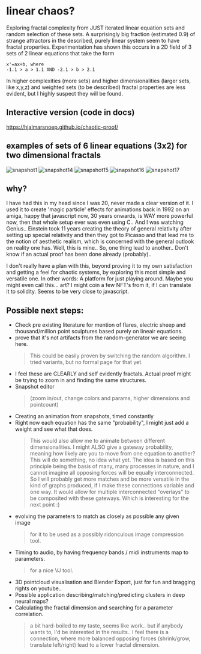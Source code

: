 # linear chaos?
Exploring fractal complexity from JUST iterated linear equation sets and random selection of these sets.
A surprisingly big fraction (estimated 0.9) of strange attractors in the described, purely linear system seem 
to have fractal properties. Experimentation has shown this occurs in a 2D field of 3 sets of 2 linear equations that take the form
```
x'=ax+b, where
-1.1 > a > 1.1 AND -2.1 > b > 2.1
```
In higher complexities (more sets) and higher dimensionalities (larger sets, like x,y,z) and weighted sets (to be described) fractal properties are less evident, but I highly suspect they will be found.

## Interactive version (code in docs)
https://hjalmarsnoep.github.io/chaotic-proof/

## examples of sets of 6 linear equations (3x2) for two dimensional fractals
![snapshot1](https://hjalmarsnoep.github.io/chaotic-proof/snapshot-images/snap001.png)
![snapshot14](https://hjalmarsnoep.github.io/chaotic-proof/snapshot-images/snap014.png)
![snapshot15](https://hjalmarsnoep.github.io/chaotic-proof/snapshot-images/snap015.png)
![snapshot16](https://hjalmarsnoep.github.io/chaotic-proof/snapshot-images/snap016.png)
![snapshot17](https://hjalmarsnoep.github.io/chaotic-proof/snapshot-images/snap017.png)


## why?
I have had this in my head since I was 20, never made a clear version of it. I used it to create 'magic particle' effects for animations back in 1992 on an amiga, happy that javascript now, 30 years onwards, is WAY more powerful now, then that whole setup ever was even using C..
And I was watching Genius.. Einstein took 11 years creating the theory of general relativity after setting up special relativity and then they got to Picasso and that lead me to the notion of aesthetic realism, which is concerned with the general outlook on reality one has. Well, this is mine.. So, one thing lead to another..
Don't know if an actual proof has been done already (probably)..

I don't really have a plan with this, beyond proving it to my own satisfaction and getting a feel for chaotic systems, 
by exploring this most simple and versatile one.
In other words: A platform for just playing around. Maybe you might even call this... art?
I might coin a few NFT's from it, if I can translate it to solidity. Seems to be very close to javascript.

## Possible next steps:
- Check pre existing literature for mention of flares, electric sheep and thousand/million point sculptures based purely on lineair equations.
- prove that it's not artifacts from the random-generator we are seeing here. 
  > This could be easily proven by switching the random algorithm. I tried variants, but no formal page for that yet.
- I feel these are CLEARLY and self evidently fractals. Actual proof might be trying to zoom in and finding the same structures.
- Snapshot editor 
   >(zoom in/out, change colors and params, higher dimensions and pointcount)
- Creating an animation from snapshots, timed constantly
- Right now each equation has the same "probability", I might just add a weight and see what that does.
  > This would also allow me to animate between different dimensionalities.
  > I might ALSO give a gateway probability, meaning how likely are you to move from one equation to another? This will do something, no idea what yet.
  > The idea is based on this principle being the basis of many, many processes in nature, and I cannot imagine all opposing forces will be equally interconnected.
  > So I will probably get more matches and be more versatile in the kind of graphs produced, if I make these connections variable and one way. 
  > It would allow for multiple interconnected "overlays" to be composited with these gateways. Which is interesting for the next point :)
- evolving the parameters to match as closely as possible any given image
  > for it to be used as a possibly ridonculous image compression tool.
- Timing to audio, by having frequency bands / midi instruments map to parameters.
  > for a nice VJ tool.
- 3D pointcloud visualisation and Blender Export, just for fun and bragging rights on youtube..
- Possible application describing/matching/predicting clusters in deep neural maps?
- Calculating the fractal dimension and searching for a parameter correlation. 
   > a bit hard-boiled to my taste, seems like work.. but if anybody wants to, I'd be interested in the results.. I feel there is a connection, where more balanced opposing forces (shrink/grow, translate left/right) lead to a lower fractal dimension.


